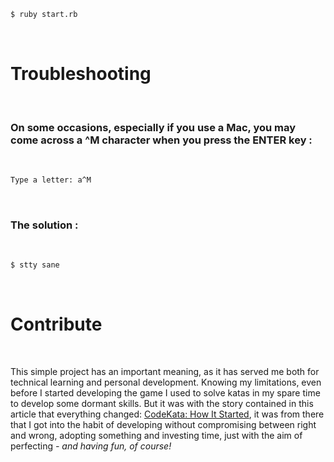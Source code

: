



```sh
$ ruby start.rb
```




<br />




# Troubleshooting




<br />




### On some occasions, especially if you use a Mac, you may come across a __^M__ character when you press the __ENTER__ key :




<br />




```sh
Type a letter: a^M
```




<br />




### The solution :




<br />




```sh
$ stty sane
```




<br />




# Contribute




<br />




This simple project has an important meaning, as it has served me both for technical learning and personal development. Knowing my limitations, even before I started developing the game I used to solve katas in my spare time to develop some dormant skills. But it was with the story contained in this article that everything changed: [CodeKata: How It Started](http://codekata.com/kata/codekata-how-it-started/), it was from there that I got into the habit of developing without compromising between right and wrong, adopting something and investing time, just with the aim of perfecting _- and having fun, of course!_
